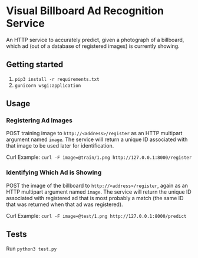 # Visual Billboard Ad Recognition Service
An HTTP service to accurately predict, given a photograph of a billboard, which ad (out of a database of registered images) is currently showing.

## Getting started
1. `pip3 install -r requirements.txt`
2. `gunicorn wsgi:application`

## Usage
### Registering Ad Images
POST training image to `http://<address>/register` as an HTTP multipart argument named `image`.
The service will return a unique ID associated with that image to be used later for identification.

Curl Example: `curl -F image=@train/1.png http://127.0.0.1:8000/register`

### Identifying Which Ad is Showing
POST the image of the billboard to `http://<address>/register`, again as an HTTP multipart argument named `image`.
The service will return the unique ID associated with registered ad that is most probably a match (the same ID that was returned when that ad was registered).

Curl Example: `curl -F image=@test/1.png http://127.0.0.1:8000/predict`

## Tests
Run `python3 test.py`
